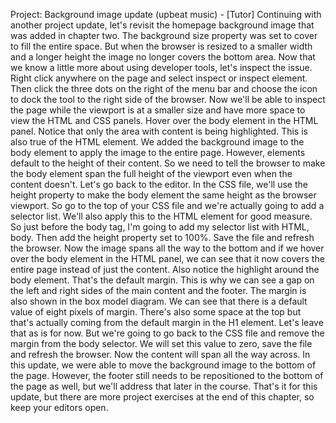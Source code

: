 Project: Background image update
(upbeat music) - [Tutor] Continuing with another project update, let's revisit the homepage background image that was added in chapter two. The background size property was set to cover to fill the entire space. But when the browser is resized to a smaller width and a longer height the image no longer covers the bottom area. Now that we know a little more about using developer tools, let's inspect the issue. Right click anywhere on the page and select inspect or inspect element. Then click the three dots on the right of the menu bar and choose the icon to dock the tool to the right side of the browser. Now we'll be able to inspect the page while the viewport is at a smaller size and have more space to view the HTML and CSS panels. Hover over the body element in the HTML panel. Notice that only the area with content is being highlighted. This is also true of the HTML element. We added the background image to the body element to apply the image to the entire page. However, elements default to the height of their content. So we need to tell the browser to make the body element span the full height of the viewport even when the content doesn't. Let's go back to the editor. In the CSS file, we'll use the height property to make the body element the same height as the browser viewport. So go to the top of your CSS file and we're actually going to add a selector list. We'll also apply this to the HTML element for good measure. So just before the body tag, I'm going to add my selector list with HTML, body. Then add the height property set to 100%. Save the file and refresh the browser. Now the image spans all the way to the bottom and if we hover over the body element in the HTML panel, we can see that it now covers the entire page instead of just the content. Also notice the highlight around the body element. That's the default margin. This is why we can see a gap on the left and right sides of the main content and the footer. The margin is also shown in the box model diagram. We can see that there is a default value of eight pixels of margin. There's also some space at the top but that's actually coming from the default margin in the H1 element. Let's leave that as is for now. But we're going to go back to the CSS file and remove the margin from the body selector. We will set this value to zero, save the file and refresh the browser. Now the content will span all the way across. In this update, we were able to move the background image to the bottom of the page. However, the footer still needs to be repositioned to the bottom of the page as well, but we'll address that later in the course. That's it for this update, but there are more project exercises at the end of this chapter, so keep your editors open.